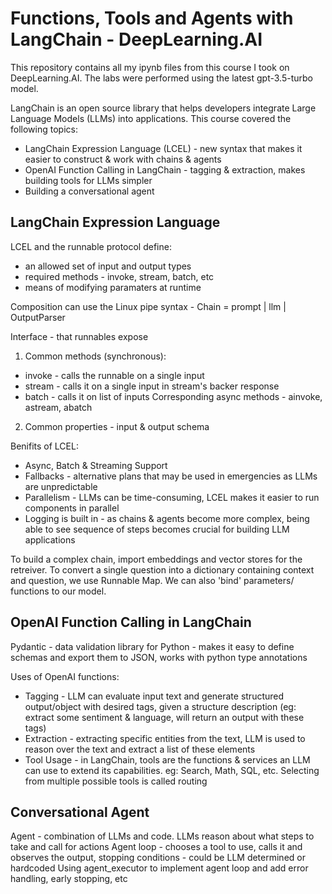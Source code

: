 # Functions, Tools and Agents with LangChain -  DeepLearning.AI
This repository contains all my ipynb files from this course I took on DeepLearning.AI. The labs were performed using the latest gpt-3.5-turbo model.

LangChain is an open source library that helps developers integrate Large Language Models (LLMs) into applications. This course covered the following topics:
- LangChain Expression Language (LCEL) - new syntax that makes it easier to construct & work with chains & agents
- OpenAI Function Calling in LangChain - tagging & extraction, makes building tools for LLMs simpler
- Building a conversational agent 

## LangChain Expression Language
LCEL and the runnable protocol define: 
- an allowed set of input and output types
- required methods - invoke, stream, batch, etc
- means of modifying paramaters at runtime

Composition can use the Linux pipe syntax - Chain = prompt | llm | OutputParser

Interface - that runnables expose 
1. Common methods (synchronous):
- invoke - calls the runnable on a single input
- stream - calls it on a single input in stream's backer response
- batch - calls it on list of inputs
Corresponding async methods - ainvoke, astream, abatch
2. Common properties - input & output schema

Benifits of LCEL:
- Async, Batch & Streaming Support
- Fallbacks - alternative plans that may be used in emergencies as LLMs are unpredictable
- Parallelism - LLMs can be time-consuming, LCEL makes it easier to run components in parallel
- Logging is built in - as chains & agents become more complex, being able to see sequence of steps becomes crucial for building LLM applications

To build a complex chain, import embeddings and vector stores for the retreiver. To convert a single question into a dictionary containing context and question, we use Runnable Map.
We can also 'bind' parameters/ functions to our model.

## OpenAI Function Calling in LangChain
Pydantic - data validation library for Python - makes it easy to define schemas and export them to JSON, works with python type annotations

Uses of OpenAI functions:
- Tagging - LLM can evaluate input text and generate structured output/object with desired tags, given a structure description (eg: extract some sentiment & language, will return an output with these tags) 
- Extraction - extracting specific entities from the text, LLM is used to reason over the text and extract a list of these elements
- Tool Usage - in LangChain, tools are the functions & services an LLM can use to extend its capabilities. eg: Search, Math, SQL, etc. Selecting from multiple possible tools is called routing

## Conversational Agent
Agent - combination of LLMs and code. LLMs reason about what steps to take and call for actions
Agent loop -  chooses a tool to use, calls it and observes the output, stopping conditions - could be LLM determined or hardcoded
Using agent_executor to implement agent loop and add error handling, early stopping, etc
